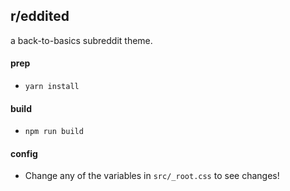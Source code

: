 ## r/eddited
a back-to-basics subreddit theme.


#### prep

* `yarn install`

#### build

* `npm run build`


#### config

* Change any of the variables in `src/_root.css` to see changes!
